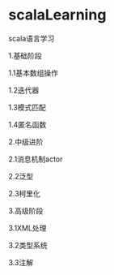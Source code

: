 # scalaLearning
scala语言学习

1.基础阶段

1.1基本数组操作

1.2迭代器

1.3模式匹配

1.4匿名函数

2.中级进阶

2.1消息机制actor

2.2泛型

2.3柯里化

3.高级阶段

3.1XML处理

3.2类型系统

3.3注解

